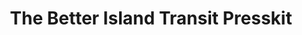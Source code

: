 ---
layout: page
title: The Better Island Transit Presskit
description: Our presskit containing summary information and promotional assets.
permalink: /presskit
# image: '/images/og.png'
---